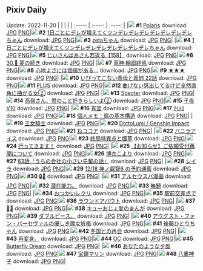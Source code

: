 ## Pixiv Daily
Update: 2022-11-20
|      |      |      |
| :----: | :----: | :----: |
|![](https://pixiv.microyu.workers.dev/c/240x480/img-master/img/2022/11/18/21/16/27/102897176_p0_master1200.jpg) **#1** [Polaris](https://www.pixiv.net/artworks/102897176) download: [JPG](https://pixiv.microyu.workers.dev/img-original/img/2022/11/18/21/16/27/102897176_p0.jpg) [PNG](https://pixiv.microyu.workers.dev/img-original/img/2022/11/18/21/16/27/102897176_p0.png)|![](https://pixiv.microyu.workers.dev/c/240x480/img-master/img/2022/11/18/00/00/22/102875478_p0_master1200.jpg) **#2** [1日ごとにデレが増えてくツンデレデレデレデレデレデレデレちゃん](https://www.pixiv.net/artworks/102875478) download: [JPG](https://pixiv.microyu.workers.dev/img-original/img/2022/11/18/00/00/22/102875478_p0.jpg) [PNG](https://pixiv.microyu.workers.dev/img-original/img/2022/11/18/00/00/22/102875478_p0.png)|![](https://pixiv.microyu.workers.dev/c/240x480/img-master/img/2022/11/18/00/00/10/102875400_p0_master1200.jpg) **#3** [zetaちゃん](https://www.pixiv.net/artworks/102875400) download: [JPG](https://pixiv.microyu.workers.dev/img-original/img/2022/11/18/00/00/10/102875400_p0.jpg) [PNG](https://pixiv.microyu.workers.dev/img-original/img/2022/11/18/00/00/10/102875400_p0.png)|
|![](https://pixiv.microyu.workers.dev/c/240x480/img-master/img/2022/11/19/00/00/35/102902285_p0_master1200.jpg) **#4** [1日ごとにデレが増えてくツンデレデレデレデレデレデレデレちゃん](https://www.pixiv.net/artworks/102902285) download: [JPG](https://pixiv.microyu.workers.dev/img-original/img/2022/11/19/00/00/35/102902285_p0.jpg) [PNG](https://pixiv.microyu.workers.dev/img-original/img/2022/11/19/00/00/35/102902285_p0.png)|![](https://pixiv.microyu.workers.dev/c/240x480/img-master/img/2022/11/19/10/43/38/102912705_p0_master1200.jpg) **#5** [じいさんばあさん若返る【158】](https://www.pixiv.net/artworks/102912705) download: [JPG](https://pixiv.microyu.workers.dev/img-original/img/2022/11/19/10/43/38/102912705_p0.jpg) [PNG](https://pixiv.microyu.workers.dev/img-original/img/2022/11/19/10/43/38/102912705_p0.png)|![](https://pixiv.microyu.workers.dev/c/240x480/img-master/img/2022/11/18/11/54/18/102875468_p0_master1200.jpg) **#6** [30.💠 夢の続き](https://www.pixiv.net/artworks/102875468) download: [JPG](https://pixiv.microyu.workers.dev/img-original/img/2022/11/18/11/54/18/102875468_p0.jpg) [PNG](https://pixiv.microyu.workers.dev/img-original/img/2022/11/18/11/54/18/102875468_p0.png)|
|![](https://pixiv.microyu.workers.dev/c/240x480/img-master/img/2022/11/18/00/00/38/102875535_p0_master1200.jpg) **#7** [草神·輪廻終焉](https://www.pixiv.net/artworks/102875535) download: [JPG](https://pixiv.microyu.workers.dev/img-original/img/2022/11/18/00/00/38/102875535_p0.jpg) [PNG](https://pixiv.microyu.workers.dev/img-original/img/2022/11/18/00/00/38/102875535_p0.png)|![](https://pixiv.microyu.workers.dev/c/240x480/img-master/img/2022/11/18/07/30/01/102881679_p0_master1200.jpg) **#8** [心地よさには価値がある…](https://www.pixiv.net/artworks/102881679) download: [JPG](https://pixiv.microyu.workers.dev/img-original/img/2022/11/18/07/30/01/102881679_p0.jpg) [PNG](https://pixiv.microyu.workers.dev/img-original/img/2022/11/18/07/30/01/102881679_p0.png)|![](https://pixiv.microyu.workers.dev/c/240x480/img-master/img/2022/11/19/00/00/08/102902147_p0_master1200.jpg) **#9** [★★★](https://www.pixiv.net/artworks/102902147) download: [JPG](https://pixiv.microyu.workers.dev/img-original/img/2022/11/19/00/00/08/102902147_p0.jpg) [PNG](https://pixiv.microyu.workers.dev/img-original/img/2022/11/19/00/00/08/102902147_p0.png)|
|![](https://pixiv.microyu.workers.dev/c/240x480/img-master/img/2022/11/19/00/00/32/102902275_p0_master1200.jpg) **#10** [いびってこない義母と義姉  22話](https://www.pixiv.net/artworks/102902275) download: [JPG](https://pixiv.microyu.workers.dev/img-original/img/2022/11/19/00/00/32/102902275_p0.jpg) [PNG](https://pixiv.microyu.workers.dev/img-original/img/2022/11/19/00/00/32/102902275_p0.png)|![](https://pixiv.microyu.workers.dev/c/240x480/img-master/img/2022/11/19/00/00/27/102902258_p0_master1200.jpg) **#11** [PLUS](https://www.pixiv.net/artworks/102902258) download: [JPG](https://pixiv.microyu.workers.dev/img-original/img/2022/11/19/00/00/27/102902258_p0.jpg) [PNG](https://pixiv.microyu.workers.dev/img-original/img/2022/11/19/00/00/27/102902258_p0.png)|![](https://pixiv.microyu.workers.dev/c/240x480/img-master/img/2022/11/19/00/00/33/102902280_p0_master1200.jpg) **#12** [曲げない感出してるけど全然直角に曲がる女②](https://www.pixiv.net/artworks/102902280) download: [JPG](https://pixiv.microyu.workers.dev/img-original/img/2022/11/19/00/00/33/102902280_p0.jpg) [PNG](https://pixiv.microyu.workers.dev/img-original/img/2022/11/19/00/00/33/102902280_p0.png)|
|![](https://pixiv.microyu.workers.dev/c/240x480/img-master/img/2022/11/19/19/45/13/102924476_p0_master1200.jpg) **#13** [Specter](https://www.pixiv.net/artworks/102924476) download: [JPG](https://pixiv.microyu.workers.dev/img-original/img/2022/11/19/19/45/13/102924476_p0.jpg) [PNG](https://pixiv.microyu.workers.dev/img-original/img/2022/11/19/19/45/13/102924476_p0.png)|![](https://pixiv.microyu.workers.dev/c/240x480/img-master/img/2022/11/18/00/45/13/102876889_p0_master1200.jpg) **#14** [高嶺さん、君のこと好きらしいよ②](https://www.pixiv.net/artworks/102876889) download: [JPG](https://pixiv.microyu.workers.dev/img-original/img/2022/11/18/00/45/13/102876889_p0.jpg) [PNG](https://pixiv.microyu.workers.dev/img-original/img/2022/11/18/00/45/13/102876889_p0.png)|![](https://pixiv.microyu.workers.dev/c/240x480/img-master/img/2022/11/18/00/01/57/102875628_p0_master1200.jpg) **#15** [千夜 V10](https://www.pixiv.net/artworks/102875628) download: [JPG](https://pixiv.microyu.workers.dev/img-original/img/2022/11/18/00/01/57/102875628_p0.jpg) [PNG](https://pixiv.microyu.workers.dev/img-original/img/2022/11/18/00/01/57/102875628_p0.png)|
|![](https://pixiv.microyu.workers.dev/c/240x480/img-master/img/2022/11/18/00/00/10/102875402_p0_master1200.jpg) **#16** [宵宮](https://www.pixiv.net/artworks/102875402) download: [JPG](https://pixiv.microyu.workers.dev/img-original/img/2022/11/18/00/00/10/102875402_p0.jpg) [PNG](https://pixiv.microyu.workers.dev/img-original/img/2022/11/18/00/00/10/102875402_p0.png)|![](https://pixiv.microyu.workers.dev/c/240x480/img-master/img/2022/11/18/00/00/11/102875410_p0_master1200.jpg) **#17** [ﾏｲﾒﾛ](https://www.pixiv.net/artworks/102875410) download: [JPG](https://pixiv.microyu.workers.dev/img-original/img/2022/11/18/00/00/11/102875410_p0.jpg) [PNG](https://pixiv.microyu.workers.dev/img-original/img/2022/11/18/00/00/11/102875410_p0.png)|![](https://pixiv.microyu.workers.dev/c/240x480/img-master/img/2022/11/19/08/00/05/102910238_p0_master1200.jpg) **#18** [個人メモ：肩の基本構造](https://www.pixiv.net/artworks/102910238) download: [JPG](https://pixiv.microyu.workers.dev/img-original/img/2022/11/19/08/00/05/102910238_p0.jpg) [PNG](https://pixiv.microyu.workers.dev/img-original/img/2022/11/19/08/00/05/102910238_p0.png)|
|![](https://pixiv.microyu.workers.dev/c/240x480/img-master/img/2022/11/18/09/19/20/102882781_p0_master1200.jpg) **#19** [王女騎士](https://www.pixiv.net/artworks/102882781) download: [JPG](https://pixiv.microyu.workers.dev/img-original/img/2022/11/18/09/19/20/102882781_p0.jpg) [PNG](https://pixiv.microyu.workers.dev/img-original/img/2022/11/18/09/19/20/102882781_p0.png)|![](https://pixiv.microyu.workers.dev/c/240x480/img-master/img/2022/11/18/12/47/56/102885905_p0_master1200.jpg) **#20** [DottoLumi / Genshin Impact](https://www.pixiv.net/artworks/102885905) download: [JPG](https://pixiv.microyu.workers.dev/img-original/img/2022/11/18/12/47/56/102885905_p0.jpg) [PNG](https://pixiv.microyu.workers.dev/img-original/img/2022/11/18/12/47/56/102885905_p0.png)|![](https://pixiv.microyu.workers.dev/c/240x480/img-master/img/2022/11/19/20/30/01/102925795_p0_master1200.jpg) **#21** [ねココア](https://www.pixiv.net/artworks/102925795) download: [JPG](https://pixiv.microyu.workers.dev/img-original/img/2022/11/19/20/30/01/102925795_p0.jpg) [PNG](https://pixiv.microyu.workers.dev/img-original/img/2022/11/19/20/30/01/102925795_p0.png)|
|![](https://pixiv.microyu.workers.dev/c/240x480/img-master/img/2022/11/18/20/30/02/102895836_p0_master1200.jpg) **#22** [バニラアイス](https://www.pixiv.net/artworks/102895836) download: [JPG](https://pixiv.microyu.workers.dev/img-original/img/2022/11/18/20/30/02/102895836_p0.jpg) [PNG](https://pixiv.microyu.workers.dev/img-original/img/2022/11/18/20/30/02/102895836_p0.png)|![](https://pixiv.microyu.workers.dev/c/240x480/img-master/img/2022/11/18/00/00/19/102875461_p0_master1200.jpg) **#23** [終局特異点と煙草](https://www.pixiv.net/artworks/102875461) download: [JPG](https://pixiv.microyu.workers.dev/img-original/img/2022/11/18/00/00/19/102875461_p0.jpg) [PNG](https://pixiv.microyu.workers.dev/img-original/img/2022/11/18/00/00/19/102875461_p0.png)|![](https://pixiv.microyu.workers.dev/c/240x480/img-master/img/2022/11/18/09/21/30/102882804_p0_master1200.jpg) **#24** [行ってきます！](https://www.pixiv.net/artworks/102882804) download: [JPG](https://pixiv.microyu.workers.dev/img-original/img/2022/11/18/09/21/30/102882804_p0.jpg) [PNG](https://pixiv.microyu.workers.dev/img-original/img/2022/11/18/09/21/30/102882804_p0.png)|
|![](https://pixiv.microyu.workers.dev/c/240x480/img-master/img/2022/11/19/13/44/04/102916196_p0_master1200.jpg) **#25** [【お知らせ】ご依頼受付再開について](https://www.pixiv.net/artworks/102916196) download: [JPG](https://pixiv.microyu.workers.dev/img-original/img/2022/11/19/13/44/04/102916196_p0.jpg) [PNG](https://pixiv.microyu.workers.dev/img-original/img/2022/11/19/13/44/04/102916196_p0.png)|![](https://pixiv.microyu.workers.dev/c/240x480/img-master/img/2022/11/18/00/01/02/102875568_p0_master1200.jpg) **#26** [博衣こより](https://www.pixiv.net/artworks/102875568) download: [JPG](https://pixiv.microyu.workers.dev/img-original/img/2022/11/18/00/01/02/102875568_p0.jpg) [PNG](https://pixiv.microyu.workers.dev/img-original/img/2022/11/18/00/01/02/102875568_p0.png)|![](https://pixiv.microyu.workers.dev/c/240x480/img-master/img/2022/11/19/11/23/10/102913374_p0_master1200.jpg) **#27** [63話「うちの会社の小さい先輩の話」](https://www.pixiv.net/artworks/102913374) download: [JPG](https://pixiv.microyu.workers.dev/img-original/img/2022/11/19/11/23/10/102913374_p0.jpg) [PNG](https://pixiv.microyu.workers.dev/img-original/img/2022/11/19/11/23/10/102913374_p0.png)|
|![](https://pixiv.microyu.workers.dev/c/240x480/img-master/img/2022/11/18/18/43/57/102892926_p0_master1200.jpg) **#28** [レイラ](https://www.pixiv.net/artworks/102892926) download: [JPG](https://pixiv.microyu.workers.dev/img-original/img/2022/11/18/18/43/57/102892926_p0.jpg) [PNG](https://pixiv.microyu.workers.dev/img-original/img/2022/11/18/18/43/57/102892926_p0.png)|![](https://pixiv.microyu.workers.dev/c/240x480/img-master/img/2022/11/18/16/05/37/102889582_p0_master1200.jpg) **#29** [12/18 神ノ叡智6 の予約通販](https://www.pixiv.net/artworks/102889582) download: [JPG](https://pixiv.microyu.workers.dev/img-original/img/2022/11/18/16/05/37/102889582_p0.jpg) [PNG](https://pixiv.microyu.workers.dev/img-original/img/2022/11/18/16/05/37/102889582_p0.png)|![](https://pixiv.microyu.workers.dev/c/240x480/img-master/img/2022/11/19/00/00/05/102902123_p0_master1200.jpg) **#30** [🔒🔑](https://www.pixiv.net/artworks/102902123) download: [JPG](https://pixiv.microyu.workers.dev/img-original/img/2022/11/19/00/00/05/102902123_p0.jpg) [PNG](https://pixiv.microyu.workers.dev/img-original/img/2022/11/19/00/00/05/102902123_p0.png)|
|![](https://pixiv.microyu.workers.dev/c/240x480/img-master/img/2022/11/19/00/43/34/102903730_p0_master1200.jpg) **#31** [アルセウスパ漫画](https://www.pixiv.net/artworks/102903730) download: [JPG](https://pixiv.microyu.workers.dev/img-original/img/2022/11/19/00/43/34/102903730_p0.jpg) [PNG](https://pixiv.microyu.workers.dev/img-original/img/2022/11/19/00/43/34/102903730_p0.png)|![](https://pixiv.microyu.workers.dev/c/240x480/img-master/img/2022/11/18/02/49/23/102878321_p0_master1200.jpg) **#32** [潜在能力。](https://www.pixiv.net/artworks/102878321) download: [JPG](https://pixiv.microyu.workers.dev/img-original/img/2022/11/18/02/49/23/102878321_p0.jpg) [PNG](https://pixiv.microyu.workers.dev/img-original/img/2022/11/18/02/49/23/102878321_p0.png)|![](https://pixiv.microyu.workers.dev/c/240x480/img-master/img/2022/11/18/16/00/00/102889463_p0_master1200.jpg) **#33** [無題](https://www.pixiv.net/artworks/102889463) download: [JPG](https://pixiv.microyu.workers.dev/img-original/img/2022/11/18/16/00/00/102889463_p0.jpg) [PNG](https://pixiv.microyu.workers.dev/img-original/img/2022/11/18/16/00/00/102889463_p0.png)|
|![](https://pixiv.microyu.workers.dev/c/240x480/img-master/img/2022/11/19/00/00/05/102902118_p0_master1200.jpg) **#34** [おつかいレクリ](https://www.pixiv.net/artworks/102902118) download: [JPG](https://pixiv.microyu.workers.dev/img-original/img/2022/11/19/00/00/05/102902118_p0.jpg) [PNG](https://pixiv.microyu.workers.dev/img-original/img/2022/11/19/00/00/05/102902118_p0.png)|![](https://pixiv.microyu.workers.dev/c/240x480/img-master/img/2022/11/18/12/19/25/102885298_p0_master1200.jpg) **#35** [駅前交差点で](https://www.pixiv.net/artworks/102885298) download: [JPG](https://pixiv.microyu.workers.dev/img-original/img/2022/11/18/12/19/25/102885298_p0.jpg) [PNG](https://pixiv.microyu.workers.dev/img-original/img/2022/11/18/12/19/25/102885298_p0.png)|![](https://pixiv.microyu.workers.dev/c/240x480/img-master/img/2022/11/18/07/11/47/102881466_p0_master1200.jpg) **#36** [ラウンドアバウト](https://www.pixiv.net/artworks/102881466) download: [JPG](https://pixiv.microyu.workers.dev/img-original/img/2022/11/18/07/11/47/102881466_p0.jpg) [PNG](https://pixiv.microyu.workers.dev/img-original/img/2022/11/18/07/11/47/102881466_p0.png)|
|![](https://pixiv.microyu.workers.dev/c/240x480/img-master/img/2022/11/19/20/06/43/102925140_p0_master1200.jpg) **#37** [🍨🎣](https://www.pixiv.net/artworks/102925140) download: [JPG](https://pixiv.microyu.workers.dev/img-original/img/2022/11/19/20/06/43/102925140_p0.jpg) [PNG](https://pixiv.microyu.workers.dev/img-original/img/2022/11/19/20/06/43/102925140_p0.png)|![](https://pixiv.microyu.workers.dev/c/240x480/img-master/img/2022/11/18/22/43/13/102899787_p0_master1200.jpg) **#38** [キューおじょ愛のまんが](https://www.pixiv.net/artworks/102899787) download: [JPG](https://pixiv.microyu.workers.dev/img-original/img/2022/11/18/22/43/13/102899787_p0.jpg) [PNG](https://pixiv.microyu.workers.dev/img-original/img/2022/11/18/22/43/13/102899787_p0.png)|![](https://pixiv.microyu.workers.dev/c/240x480/img-master/img/2022/11/18/09/00/26/102882577_p0_master1200.jpg) **#39** [ダブルピース。](https://www.pixiv.net/artworks/102882577) download: [JPG](https://pixiv.microyu.workers.dev/img-original/img/2022/11/18/09/00/26/102882577_p0.jpg) [PNG](https://pixiv.microyu.workers.dev/img-original/img/2022/11/18/09/00/26/102882577_p0.png)|
|![](https://pixiv.microyu.workers.dev/c/240x480/img-master/img/2022/11/18/09/46/00/102883049_p0_master1200.jpg) **#40** [アウグスト・フォン・パーセヴァルの優しき魔女折檻](https://www.pixiv.net/artworks/102883049) download: [JPG](https://pixiv.microyu.workers.dev/img-original/img/2022/11/18/09/46/00/102883049_p0.jpg) [PNG](https://pixiv.microyu.workers.dev/img-original/img/2022/11/18/09/46/00/102883049_p0.png)|![](https://pixiv.microyu.workers.dev/c/240x480/img-master/img/2022/11/19/00/06/30/102902583_p0_master1200.jpg) **#41** [後藤ひとりちゃん](https://www.pixiv.net/artworks/102902583) download: [JPG](https://pixiv.microyu.workers.dev/img-original/img/2022/11/19/00/06/30/102902583_p0.jpg) [PNG](https://pixiv.microyu.workers.dev/img-original/img/2022/11/19/00/06/30/102902583_p0.png)|![](https://pixiv.microyu.workers.dev/c/240x480/img-master/img/2022/11/18/21/03/34/102896817_p0_master1200.jpg) **#42** [冬国との再会](https://www.pixiv.net/artworks/102896817) download: [JPG](https://pixiv.microyu.workers.dev/img-original/img/2022/11/18/21/03/34/102896817_p0.jpg) [PNG](https://pixiv.microyu.workers.dev/img-original/img/2022/11/18/21/03/34/102896817_p0.png)|
|![](https://pixiv.microyu.workers.dev/c/240x480/img-master/img/2022/11/19/20/28/51/102925482_p0_master1200.jpg) **#43** [再変身。](https://www.pixiv.net/artworks/102925482) download: [JPG](https://pixiv.microyu.workers.dev/img-original/img/2022/11/19/20/28/51/102925482_p0.jpg) [PNG](https://pixiv.microyu.workers.dev/img-original/img/2022/11/19/20/28/51/102925482_p0.png)|![](https://pixiv.microyu.workers.dev/c/240x480/img-master/img/2022/11/19/15/34/44/102918446_p0_master1200.jpg) **#44** [OC](https://www.pixiv.net/artworks/102918446) download: [JPG](https://pixiv.microyu.workers.dev/img-original/img/2022/11/19/15/34/44/102918446_p0.jpg) [PNG](https://pixiv.microyu.workers.dev/img-original/img/2022/11/19/15/34/44/102918446_p0.png)|![](https://pixiv.microyu.workers.dev/c/240x480/img-master/img/2022/11/19/03/09/11/102906779_p0_master1200.jpg) **#45** [Butterfly Dream](https://www.pixiv.net/artworks/102906779) download: [JPG](https://pixiv.microyu.workers.dev/img-original/img/2022/11/19/03/09/11/102906779_p0.jpg) [PNG](https://pixiv.microyu.workers.dev/img-original/img/2022/11/19/03/09/11/102906779_p0.png)|
|![](https://pixiv.microyu.workers.dev/c/240x480/img-master/img/2022/11/18/01/24/48/102877744_p0_master1200.jpg) **#46** [あなたのような夕風](https://www.pixiv.net/artworks/102877744) download: [JPG](https://pixiv.microyu.workers.dev/img-original/img/2022/11/18/01/24/48/102877744_p0.jpg) [PNG](https://pixiv.microyu.workers.dev/img-original/img/2022/11/18/01/24/48/102877744_p0.png)|![](https://pixiv.microyu.workers.dev/c/240x480/img-master/img/2022/11/18/00/00/16/102875443_p0_master1200.jpg) **#47** [宝鐘マリン](https://www.pixiv.net/artworks/102875443) download: [JPG](https://pixiv.microyu.workers.dev/img-original/img/2022/11/18/00/00/16/102875443_p0.jpg) [PNG](https://pixiv.microyu.workers.dev/img-original/img/2022/11/18/00/00/16/102875443_p0.png)|![](https://pixiv.microyu.workers.dev/c/240x480/img-master/img/2022/11/18/21/56/58/102898387_p0_master1200.jpg) **#48** [八重神子](https://www.pixiv.net/artworks/102898387) download: [JPG](https://pixiv.microyu.workers.dev/img-original/img/2022/11/18/21/56/58/102898387_p0.jpg) [PNG](https://pixiv.microyu.workers.dev/img-original/img/2022/11/18/21/56/58/102898387_p0.png)|
